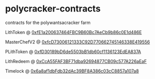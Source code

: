# polycracker-contracts
contracts for the polywantsacracker farm

LithToken    @ [0xfE1a200637464FBC9B60Bc7AeCb9b86c0E1d486E](https://polygonscan.com/address/0xfE1a200637464FBC9B60Bc7AeCb9b86c0E1d486E)

MasterChefV2 @ [0xfcD73006121333C92D770662745146338E419556](https://polygonscan.com/address/0xfcD73006121333C92D770662745146338E419556)

PLithToken   @ [0xfD30189bD6de5503bB1db60cf1136123EdEA837A](https://polygonscan.com/address/0xfD30189bD6de5503bB1db60cf1136123EdEA837A)

LithRedeem   @ [0xCcA55FAF3BF71dba92694877CB09c577A226aEaF](https://polygonscan.com/address/0xCcA55FAF3BF71dba92694877CB09c577A226aEaF)

Timelock     @ [0x6a8af1dbFdb32dAc39BF8A386c03cC8857a107a8](https://polygonscan.com/address/0x6a8af1dbFdb32dAc39BF8A386c03cC8857a107a8)
